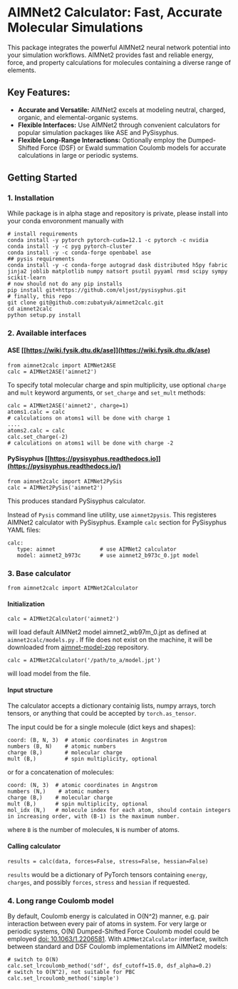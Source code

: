 # AIMNet2 Calculator: Fast, Accurate Molecular Simulations

This package integrates the powerful AIMNet2 neural network potential into your simulation workflows. AIMNet2 provides fast and reliable energy, force, and property calculations for molecules containing a diverse range of elements.

## Key Features:

- **Accurate and Versatile:** AIMNet2 excels at modeling neutral, charged, organic, and elemental-organic systems.
- **Flexible Interfaces:** Use AIMNet2 through convenient calculators for popular simulation packages like ASE and PySisyphus.
- **Flexible Long-Range Interactions:** Optionally employ the Dumped-Shifted Force (DSF) or Ewald summation Coulomb models for accurate calculations in large or periodic systems.


## Getting Started

### 1. Installation

While package is in alpha stage and repository is private, please install into your conda envoronment manually with
```
# install requirements
conda install -y pytorch pytorch-cuda=12.1 -c pytorch -c nvidia 
conda install -y -c pyg pytorch-cluster
conda install -y -c conda-forge openbabel ase
## pysis requirements
conda install -y -c conda-forge autograd dask distributed h5py fabric jinja2 joblib matplotlib numpy natsort psutil pyyaml rmsd scipy sympy scikit-learn
# now should not do any pip installs
pip install git+https://github.com/eljost/pysisyphus.git
# finally, this repo
git clone git@github.com:zubatyuk/aimnet2calc.git
cd aimnet2calc
python setup.py install
```

### 2. Available interfaces

#### ASE [[https://wiki.fysik.dtu.dk/ase]](https://wiki.fysik.dtu.dk/ase)

```
from aimnet2calc import AIMNet2ASE
calc = AIMNet2ASE('aimnet2')
```

To specify total molecular charge and spin multiplicity, use optional `charge` and `mult` keyword arguments, or  `set_charge` and `set_mult` methods:

```
calc = AIMNet2ASE('aimnet2', charge=1)
atoms1.calc = calc
# calculations on atoms1 will be done with charge 1
....
atoms2.calc = calc
calc.set_charge(-2)
# calculations on atoms1 will be done with charge -2
```

#### PySisyphus [[https://pysisyphus.readthedocs.io]](https://pysisyphus.readthedocs.io/)

```
from aimnet2calc import AIMNet2PySis
calc = AIMNet2PySis('aimnet2')
```

This produces standard PySisyphus calculator.

Instead of `Pysis` command line utility, use `aimnet2pysis`. This registeres AIMNet2 calculator with PySisyphus.
Example `calc` section for PySisyphus YAML files:

```
calc:
   type: aimnet              # use AIMNet2 calculator
   model: aimnet2_b973c      # use aimnet2_b973c_0.jpt model
```

### 3. Base calculator

```
from aimnet2calc import AIMNet2Calculator
```

#### Initialization

```
calc = AIMNet2Calculator('aimnet2')
```
will load default AIMNet2 model aimnet2_wb97m_0.jpt as defined at `aimnet2calc/models.py` . If file does not exist on the machine, it will be downloaded from [aimnet-model-zoo](http://github.com/zubatyuk/aimnet-model-zoo) repository.

```
calc = AIMNet2Calculator('/path/to_a/model.jpt')
```
will load model from the file. 

#### Input structure

The calculator accepts a dictionary containig lists, numpy arrays, torch tensors, or anything that could be accepted by `torch.as_tensor`. 

The input could be for a single molecule (dict keys and shapes):

```
coord: (B, N, 3)  # atomic coordinates in Angstrom
numbers (B, N)    # atomic numbers
charge (B,)       # molecular charge
mult (B,)         # spin multiplicity, optional
```

or for a concatenation of molecules:

```
coord: (N, 3)  # atomic coordinates in Angstrom
numbers (N,)    # atomic numbers
charge (B,)    # molecular charge
mult (B,)      # spin multiplicity, optional
mol_idx (N,)   # molecule index for each atom, should contain integers in increasing order, with (B-1) is the maximum number.
```

where `B` is the number of molecules, `N` is number of atoms. 


#### Calling calculator

```
results = calc(data, forces=False, stress=False, hessian=False)
```

`results` would be a dictionary of PyTorch tensors containing `energy`, `charges`, and possibly `forces`, `stress` and `hessian` if requested.

### 4. Long range Coulomb model

By default, Coulomb energy is calculated in O(N^2) manner, e.g. pair interaction between every pair of atoms in system. For very large or periodic systems, O(N) Dumped-Shifted Force Coulomb model could be employed [doi: 10.1063/1.2206581](https://doi.org/10.1063/1.2206581). With `AIMNet2Calculator` interface, switch between standard and DSF Coulomb implementations im AIMNet2 models:

```
# switch to O(N)
calc.set_lrcoulomb_method('sdf', dsf_cutoff=15.0, dsf_alpha=0.2)
# switch to O(N^2), not suitable for PBC
calc.set_lrcoulomb_method('simple')
```




